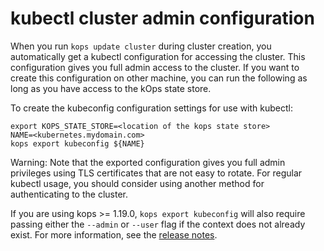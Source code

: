 # kubectl cluster admin configuration

When you run `kops update cluster` during cluster creation, you automatically get a kubectl configuration for accessing the cluster. This configuration gives you full admin access to the cluster.
If you want to create this configuration on other machine, you can run the following as long as you have access to the kOps state store.

To create the kubeconfig configuration settings for use with kubectl:

```
export KOPS_STATE_STORE=<location of the kops state store>
NAME=<kubernetes.mydomain.com>
kops export kubeconfig ${NAME}
```

Warning: Note that the exported configuration gives you full admin privileges using TLS certificates that are not easy to rotate. For regular kubectl usage, you should consider using another method for authenticating to the cluster.

If you are using kops >= 1.19.0, `kops export kubeconfig` will also require passing either the `--admin` or `--user` flag if the context does not already exist. For more information, see the [release notes](https://kops.sigs.k8s.io/releases/1.19-notes/#changes-to-kubernetes-config-export).
